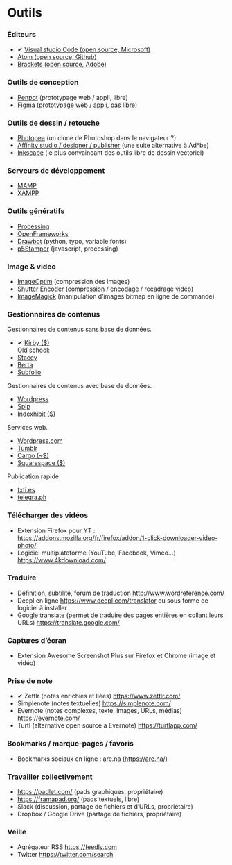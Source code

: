 # Outils

### Éditeurs

*   ✔ [Visual studio Code (open source, Microsoft)](https://code.visualstudio.com/)
*   [Atom (open source, Github)](http://atom.io)
*   [Brackets (open source, Adobe)](http://brackets.io)

### Outils de conception
*   [Penpot](https://penpot.app) (prototypage web / appli, libre)
*   [Figma](https://figma.com) (prototypage web / appli, pas libre)


### Outils de dessin / retouche
*   [Photopea](https://www.photopea.com/) (un clone de Photoshop dans le navigateur ?)
*   [Affinity studio / designer / publisher](http://affinity.serif.com/) (une suite alternative à Ad*be)
*   [Inkscape](https://inkscape.org/) (le plus convaincant des outils libre de dessin vectoriel)

### Serveurs de développement

*   [MAMP](http://mamp.info/)
*   [XAMPP](https://www.apachefriends.org/)

### Outils génératifs
* [Processing](http://processing.org/)
* [OpenFrameworks](https://openframeworks.cc/)
* [Drawbot](https://drawbot.com/) (python, typo, variable fonts)
* [p5Stamper](https://p5stamper.com/) (javascript, processing)

### Image & video
* [ImageOptim](https://imageoptim.com/howto.html) (compression des images)
* [Shutter Encoder](http://www.shutterencoder.com/fr/) (compression / encodage / recadrage vidéo)
* [ImageMagick](https://imagemagick.org/index.php) (manipulation d’images bitmap en ligne de commande)

### Gestionnaires de contenus

Gestionnaires de contenus sans base de données.

*   ✔ [Kirby ($)](http://getkirby.com)    
Old school:
*   [Stacey](http://staceyapp.com) 
*   [Berta](http://www.berta.me/download/)
*   [Subfolio](http://subfolio.com)

Gestionnaires de contenus avec base de données.

*   [Wordpress](http://wordpress.org)
*   [Spip](http://spip.net/)
*   [Indexhibit ($)](http://indeshibit.org)

Services web.

*   [Wordpress.com](http://wordpress.com)
*   [Tumblr](http://tumblr.com)
*   [Cargo (~$)](http://cargocollective.com/)
*   [Squarespace ($)](http://squarespace.com/)

Publication rapide

*   [txti.es](https://txti.es)
*   [telegra.ph](http://telegra.ph)

### Télécharger des vidéos
* Extension Firefox pour YT : https://addons.mozilla.org/fr/firefox/addon/1-click-downloader-video-photo/
* Logiciel multiplateforme (YouTube, Facebook, Vimeo…) https://www.4kdownload.com/

### Traduire
* Définition, subtilité, forum de traduction http://www.wordreference.com/
* Deepl en ligne https://www.deepl.com/translator ou sous forme de logiciel à installer
* Google translate (permet de traduire des pages entières en collant leurs URLs) https://translate.google.com/

### Captures d’écran
* Extension Awesome Screenshot Plus sur Firefox et Chrome (image et vidéo)

### Prise de note
* ✔ Zettlr (notes enrichies et liées) https://www.zettlr.com/
* Simplenote (notes textuelles) https://simplenote.com/
* Evernote (notes complexes, texte, images, URLs, médias) https://evernote.com/
* Turtl (alternative open source à Evernote) https://turtlapp.com/

### Bookmarks / marque-pages / favoris
* Bookmarks sociaux en ligne : are.na (https://are.na/)

### Travailler collectivement
* https://padlet.com/ (pads graphiques, propriétaire)
* https://framapad.org/ (pads textuels, libre)
* Slack (discussion, partage de fichiers et d’URLs, propriétaire)
* Dropbox / Google Drive (partage de fichiers, propriétaire)

### Veille
* Agrégateur RSS https://feedly.com
* Twitter https://twitter.com/search
